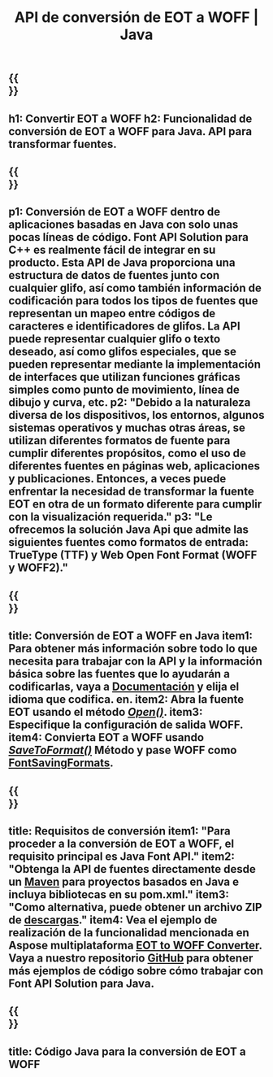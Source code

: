 ﻿---
translation: true
template: /_templates/conversion-child-java.md
title: API de conversión de EOT a WOFF | Java
description: Convierta EOT a WOFF usando la API de Java en Windows y Linux. Integre esta funcionalidad nativa de conversión de fuentes EOT a WOFF en su propia solución.
keywords: eot a woff java api, eot2woff solución java, eot a woff java
url: /java/conversion/eot-to-woff/
family: font
platformtag: java
feature: conversion
otherformats: TTF WOFF2
---


{{<section banner>}}
---
h1: Convertir EOT a WOFF
h2: Funcionalidad de conversión de EOT a WOFF para Java. API para transformar fuentes.
---

{{<section overview>}}
---
p1: Conversión de EOT a WOFF dentro de aplicaciones basadas en Java con solo unas pocas líneas de código. Font API Solution para С++ es realmente fácil de integrar en su producto. Esta API de Java proporciona una estructura de datos de fuentes junto con cualquier glifo, así como también información de codificación para todos los tipos de fuentes que representan un mapeo entre códigos de caracteres e identificadores de glifos. La API puede representar cualquier glifo o texto deseado, así como glifos especiales, que se pueden representar mediante la implementación de interfaces que utilizan funciones gráficas simples como punto de movimiento, línea de dibujo y curva, etc.
p2: "Debido a la naturaleza diversa de los dispositivos, los entornos, algunos sistemas operativos y muchas otras áreas, se utilizan diferentes formatos de fuente para cumplir diferentes propósitos, como el uso de diferentes fuentes en páginas web, aplicaciones y publicaciones. Entonces, a veces puede enfrentar la necesidad de transformar la fuente EOT en otra de un formato diferente para cumplir con la visualización requerida."
p3: "Le ofrecemos la solución Java Api que admite las siguientes fuentes como formatos de entrada: TrueType (TTF) y Web Open Font Format (WOFF y WOFF2)."
---

{{<section feature1>}}
---
title: Conversión de EOT a WOFF en Java
item1: Para obtener más información sobre todo lo que necesita para trabajar con la API y la información básica sobre las fuentes que lo ayudarán a codificarlas, vaya a [Documentación](https://docs.aspose.com/font/) y elija el idioma que codifica. en.
item2: Abra la fuente EOT usando el método [*Open()*](https://reference.aspose.com/font/java/com.aspose.font/Font#open-com.aspose.font.FontDefinition-).
item3: Especifique la configuración de salida WOFF.
item4: Convierta EOT a WOFF usando [*SaveToFormat()*](https://reference.aspose.com/font/java/com.aspose.font/Font#saveToFormat-java.io.OutputStream-com.aspose.font.FontSavingFormats-) Método y pase WOFF como [FontSavingFormats](https://reference.aspose.com/font/java/com.aspose.font/FontSavingFormats).
---

{{<section feature2>}}
---
title: Requisitos de conversión
item1: "Para proceder a la conversión de EOT a WOFF, el requisito principal es Java Font API."
item2: "Obtenga la API de fuentes directamente desde un [Maven](https://repository.aspose.com/webapp/#/artifacts/browse/tree/General/repo/com/aspose/aspose-font) para proyectos basados ​​en Java e incluya bibliotecas en su pom.xml."
item3: "Como alternativa, puede obtener un archivo ZIP de [descargas](https://downloads.aspose.com/font/java)."
item4: Vea el ejemplo de realización de la funcionalidad mencionada en Aspose  multiplataforma [EOT to WOFF Converter](https://products.aspose.app/font/conversion/eot-to-woff). Vaya a nuestro repositorio [GitHub](https://github.com/aspose-font/Aspose.Font-Documentation/tree/master/java-examples) para obtener más ejemplos de código sobre cómo trabajar con Font API Solution para Java.
---

{{<section codeexample>}}
---
title: Código Java para la conversión de EOT a WOFF
---
